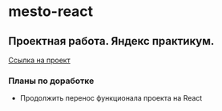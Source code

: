 # mesto-react
## Проектная работа. Яндекс практикум.
[Ссылка на проект](https://kaygorodcevg.github.io/mesto/)

### Планы по доработке
- Продолжить перенос функционала проекта на React
